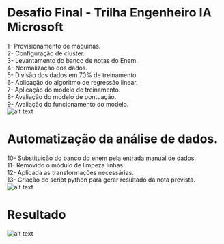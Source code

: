 # Desafio Final - Trilha Engenheiro IA Microsoft

1- Provisionamento de máquinas.  
2- Configuração de cluster.  
3- Levantamento do banco de notas do Enem.  
4- Normalização dos dados.  
5- Divisão dos dados em 70% de treinamento.  
6- Aplicação do algoritmo de regressão linear.  
7- Aplicação do modelo de treinamento.  
8- Avaliação do modelo de pontuação.  
9- Avaliação do funcionamento do modelo.  
![alt text](https://github.com/herigson/desafioanalisedados/blob/main/imagens/Treinamento-da-AI.png)  

# Automatização da análise de dados.  
10- Substituição do banco do enem pela entrada manual de dados.  
11- Removido o módulo de limpeza linhas.  
12- Aplicada as transformações necessárias.  
13- Criação de script python para gerar resultado da nota prevista.  
![alt text](https://github.com/herigson/desafioanalisedados/blob/main/imagens/inferencia-auto-nota.png)  

# Resultado  
![alt text](https://github.com/herigson/desafioanalisedados/blob/main/imagens/resultado.jpg)

